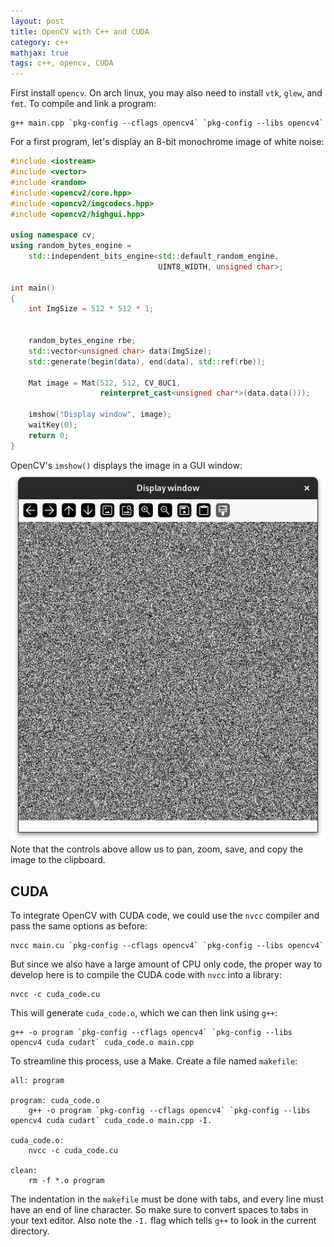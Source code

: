 ```yaml
---
layout: post
title: OpenCV with C++ and CUDA
category: c++
mathjax: true
tags: c++, opencv, CUDA
---
```


First install `opencv`. On arch linux, you may also need to install `vtk`, `glew`, and `fmt`. To compile and link a program:
```
g++ main.cpp `pkg-config --cflags opencv4` `pkg-config --libs opencv4` 
```
For a first program, let's display an 8-bit monochrome image of white noise:

```c++
#include <iostream>
#include <vector>
#include <random>
#include <opencv2/core.hpp>
#include <opencv2/imgcodecs.hpp>
#include <opencv2/highgui.hpp>

using namespace cv;
using random_bytes_engine = 
    std::independent_bits_engine<std::default_random_engine, 
                                 UINT8_WIDTH, unsigned char>;

int main()
{
    int ImgSize = 512 * 512 * 1;
    

    random_bytes_engine rbe;
    std::vector<unsigned char> data(ImgSize);
    std::generate(begin(data), end(data), std::ref(rbe));
    
    Mat image = Mat(512, 512, CV_8UC1, 
                    reinterpret_cast<unsigned char*>(data.data()));

    imshow("Display window", image); 
    waitKey(0);
    return 0;
}
```
OpenCV's `imshow()` displays the image in a GUI window:
![opencv imshow()](/assets/images/2024-02-03/opencv-test.png)
Note that the controls above allow us to pan, zoom, save, and copy the image to the clipboard.

## CUDA
To integrate OpenCV with CUDA code, we could use the `nvcc` compiler and pass the same options as before:
```
nvcc main.cu `pkg-config --cflags opencv4` `pkg-config --libs opencv4`
```
But since we also have a large amount of CPU only code, the proper way to develop here is to compile the CUDA code with `nvcc` into a library:
```
nvcc -c cuda_code.cu
```
This will generate `cuda_code.o`, which we can then link using `g++`:
```
g++ -o program `pkg-config --cflags opencv4` `pkg-config --libs opencv4 cuda cudart` cuda_code.o main.cpp  
```
To streamline this process, use a Make. Create a file named `makefile`:
```make
all: program

program: cuda_code.o
    g++ -o program `pkg-config --cflags opencv4` `pkg-config --libs opencv4 cuda cudart` cuda_code.o main.cpp -I.

cuda_code.o:
    nvcc -c cuda_code.cu

clean:
    rm -f *.o program

```
The indentation in the `makefile` must be done with tabs, and every line must have an end of line character. 
So make sure to convert spaces to tabs in your text editor. Also note the `-I.` flag which tells `g++` to look
in the current directory.